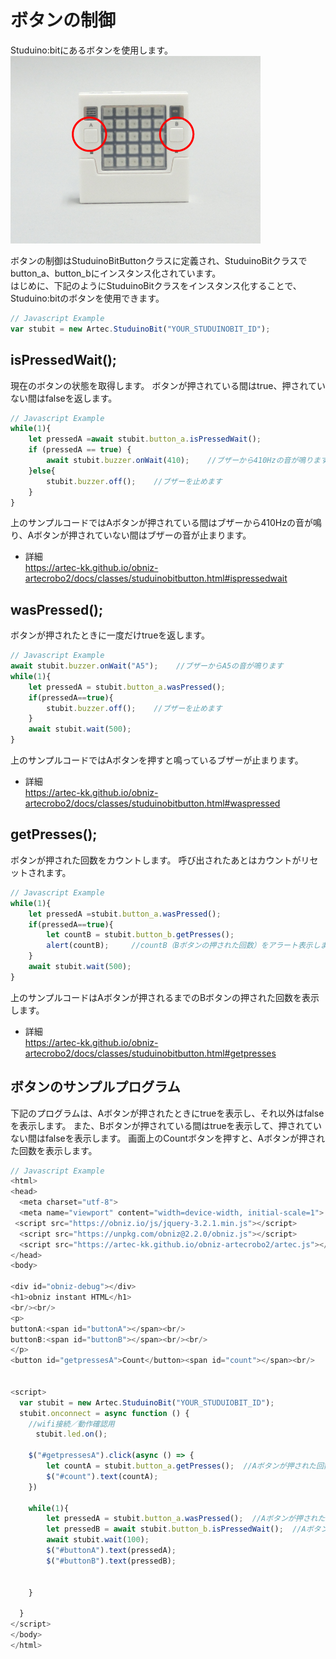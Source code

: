 # ボタンの制御
Studuino:bitにあるボタンを使用します。
![](./image/button.png)

ボタンの制御はStuduinoBitButtonクラスに定義され、StuduinoBitクラスでbutton_a、button_bにインスタンス化されています。</br>
はじめに、下記のようにStuduinoBitクラスをインスタンス化することで、Studuino:bitのボタンを使用できます。
```Javascript
// Javascript Example
var stubit = new Artec.StuduinoBit("YOUR_STUDUINOBIT_ID");
```
## isPressedWait();
現在のボタンの状態を取得します。
ボタンが押されている間はtrue、押されていない間はfalseを返します。

```Javascript
// Javascript Example
while(1){
    let pressedA =await stubit.button_a.isPressedWait();
    if (pressedA == true) {
        await stubit.buzzer.onWait(410);    //ブザーから410Hzの音が鳴ります
    }else{
        stubit.buzzer.off();    //ブザーを止めます
    }
}
```
上のサンプルコードではAボタンが押されている間はブザーから410Hzの音が鳴り、Aボタンが押されていない間はブザーの音が止まります。
* 詳細</br>
https://artec-kk.github.io/obniz-artecrobo2/docs/classes/studuinobitbutton.html#ispressedwait
## wasPressed();
ボタンが押されたときに一度だけtrueを返します。

```Javascript
// Javascript Example
await stubit.buzzer.onWait("A5");    //ブザーからA5の音が鳴ります
while(1){
    let pressedA = stubit.button_a.wasPressed();
    if(pressedA==true){
        stubit.buzzer.off();    //ブザーを止めます
    }
    await stubit.wait(500);
}
```
上のサンプルコードではAボタンを押すと鳴っているブザーが止まります。
* 詳細</br>
https://artec-kk.github.io/obniz-artecrobo2/docs/classes/studuinobitbutton.html#waspressed


## getPresses();
ボタンが押された回数をカウントします。
呼び出されたあとはカウントがリセットされます。
```Javascript
// Javascript Example
while(1){
    let pressedA =stubit.button_a.wasPressed();
    if(pressedA==true){
        let countB = stubit.button_b.getPresses();
        alert(countB);     //countB（Bボタンの押された回数）をアラート表示します
    }
    await stubit.wait(500);
}

```
上のサンプルコードはAボタンが押されるまでのBボタンの押された回数を表示します。
* 詳細</br>
https://artec-kk.github.io/obniz-artecrobo2/docs/classes/studuinobitbutton.html#getpresses

## ボタンのサンプルプログラム
下記のプログラムは、Aボタンが押されたときにtrueを表示し、それ以外はfalseを表示します。
また、Bボタンが押されている間はtrueを表示して、押されていない間はfalseを表示します。
画面上のCountボタンを押すと、Aボタンが押された回数を表示します。
```Javascript
// Javascript Example
<html>
<head>
  <meta charset="utf-8">
  <meta name="viewport" content="width=device-width, initial-scale=1">
 <script src="https://obniz.io/js/jquery-3.2.1.min.js"></script>
  <script src="https://unpkg.com/obniz@2.2.0/obniz.js"></script>
  <script src="https://artec-kk.github.io/obniz-artecrobo2/artec.js"></script>
</head>
<body>

<div id="obniz-debug"></div>
<h1>obniz instant HTML</h1>
<br/><br/>
<p>
buttonA:<span id="buttonA"></span><br/>
buttonB:<span id="buttonB"></span><br/><br/>
</p>
<button id="getpressesA">Count</button><span id="count"></span><br/>


<script>
  var stubit = new Artec.StuduinoBit("YOUR_STUDUIOBIT_ID");
  stubit.onconnect = async function () {
    //wifi接続／動作確認用
    　stubit.led.on();
    
    $("#getpressesA").click(async () => {
        let countA = stubit.button_a.getPresses();  //Aボタンが押された回数を返します
        $("#count").text(countA);
    })
    
    while(1){
        let pressedA = stubit.button_a.wasPressed();  //Aボタンが押されたときにtrueを返します
        let pressedB = await stubit.button_b.isPressedWait();  //Aボタンが押されている間はtrueを返します
        await stubit.wait(100);
        $("#buttonA").text(pressedA); 
        $("#buttonB").text(pressedB);
      

    }

  }
</script>
</body>
</html>
```


